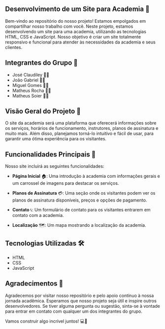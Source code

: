## Desenvolvimento de um Site para Academia 💪

Bem-vindo ao repositório do nosso projeto! Estamos empolgados em compartilhar nosso trabalho com você. Neste projeto, estamos desenvolvendo um site para uma academia, utilizando as tecnologias HTML, CSS e JavaScript. Nosso objetivo é criar um site totalmente responsivo e funcional para atender às necessidades da academia e seus clientes.

## Integrantes do Grupo 👥
- José Claudiley 👨‍💻
- João Gabriel 👨‍💻
- Miguel Gomes 👨‍💻
- Matheus Rocha 👨‍💻
- Matheus Soier 👨‍💻

## Visão Geral do Projeto 📜

O site da academia será uma plataforma que oferecerá informações sobre os serviços, horários de funcionamento, instrutores, planos de assinatura e muito mais. Além disso, planejamos torná-lo intuitivo e fácil de usar, para garantir uma ótima experiência para os visitantes.

## Funcionalidades Principais 📌

Nosso site incluirá as seguintes funcionalidades:

- **Página Inicial** 🏠: Uma introdução à academia com informações gerais e um carrossel de imagens para destacar os serviços.

- **Planos de Assinatura** 💳: Uma seção onde os visitantes podem ver os planos de assinatura disponíveis, preços e opções de pagamento.

- **Contato** 📞: Um formulário de contato para os visitantes entrarem em contato com a academia.

- **Localização** 🗺️: Um mapa mostrando a localização da academia.


## Tecnologias Utilizadas 🛠️

- HTML
- CSS
- JavaScript

## Agradecimentos 🙏

Agradecemos por visitar nosso repositório e pelo apoio contínuo à nossa jornada acadêmica. Esperamos que nosso projeto seja útil e inspire outros desenvolvedores. Se tiver alguma pergunta ou sugestão, sinta-se à vontade para entrar em contato com qualquer um dos integrantes do grupo.

Vamos construir algo incrível juntos! 💻🚀
